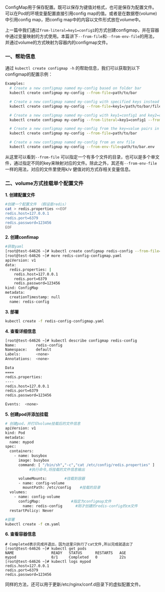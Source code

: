 ConfigMap用于保存配置。既可以保存为键值对格式，也可是保存为配置文件。可以在Pod的环境变量配置直接引用config map的值。或者是在数据卷(volume)中引用config map，把config map中的内容以文件形式放在volume中。

上一篇中我们通过`from-literal=key1=config1`的方式创建configmap，并在容器中通过变量映射的方式使用。本篇讲下`--from-file`和`--from-env-file`的用法，并通过volume的方式映射为容器内的configmap文件。

### 一、帮助信息

通过 `kubectl create configmap -h` 的帮助信息，我们可以获取到以下configmap的配置示例：

```bash
Examples:
  # Create a new configmap named my-config based on folder bar
  kubectl create configmap my-config --from-file=path/to/bar

  # Create a new configmap named my-config with specified keys instead of file basenames on disk
  kubectl create configmap my-config --from-file=key1=/path/to/bar/file1.txt --from-file=key2=/path/to/bar/file2.txt

  # Create a new configmap named my-config with key1=config1 and key2=config2
  kubectl create configmap my-config --from-literal=key1=config1 --from-literal=key2=config2

  # Create a new configmap named my-config from the key=value pairs in the file
  kubectl create configmap my-config --from-file=path/to/bar

  # Create a new configmap named my-config from an env file
  kubectl create configmap my-config --from-env-file=path/to/bar.env
```

从这里可以看到`--from-file` 可以指定一个有多个文件的目录，也可以是多个单文件，通过指定不同的key来映射对应的文件。除此之外，其还有`--from-env-file`一样的用法，对应的文件里使用k/v 健值对的方式存相关变量信息。

### 二、volume方式挂载单个配置文件

**1\. 创建配置文件**

```bash
#创建一个配置文件 （假设是redis）
cat > redis.properties <<EOF
redis.host=127.0.0.1
redis.port=6379
redis.password=123456
EOF
```

**2\. 创建confimap**

```bash
#获取yaml
[root@test-64626 ~]# kubectl create configmap redis-config --from-file=redis.properties -o yaml --dry-run=client > redis-config-configmap.yaml
[root@test-64626 ~]# more redis-config-configmap.yaml
apiVersion: v1
data:
  redis.properties: |
    redis.host=127.0.0.1
    redis.port=6379
    redis.password=123456
kind: ConfigMap
metadata:
  creationTimestamp: null
  name: redis-config
```

**3\. 部署**

```bash
kubectl create -f redis-config-configmap.yaml
```

**4\. 查看详细信息**

```bash
[root@test-64626 ~]# kubectl describe configmap redis-config
Name:         redis-config
Namespace:    default
Labels:       <none>
Annotations:  <none>

Data
====
redis.properties:
----
redis.host=127.0.0.1
redis.port=6379
redis.password=123456

Events:  <none>
```

**5\. 创建pod并添加挂载**

```bash
# 创建pod，并打印volume挂载后的文件信息
apiVersion: v1
kind: Pod
metadata:
  name: mypod
spec:
  containers:
    - name: busybox
      image: busybox
      command: [ "/bin/sh","-c","cat /etc/config/redis.properties" ]
           #执行命令,将挂载的文件信息输出

      volumeMounts:        #挂载到容器
      - name: config-volume
        mountPath: /etc/config    #挂载的目录
  volumes:
    - name: config-volume
      configMap:              #指定为configmap文件
        name: redis-config      #刚才创建的redis-config的cm文件
  restartPolicy: Never

#部署
kubectl create -f cm.yaml
```

**6\. 查看容器信息**

```
# Completed表示完成并退出，因为这里只执行了cat文件,所以完成就退出了
[root@test-64626 ~]# kubectl get pods
NAME                 READY   STATUS      RESTARTS   AGE
mypod                0/1     Completed   0          22s
[root@test-64626 ~]# kubectl logs mypod
redis.host=127.0.0.1
redis.port=6379
redis.password=123456
```

同样的方法，还可以用于更新/etc/nginx/conf.d目录下的虚拟配置文件。
